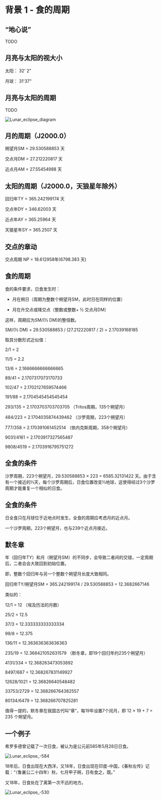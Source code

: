 # 背景 1 - 食的周期

## “地心说”

TODO

## 月亮与太阳的视大小

太阳： 32' 2"

月球： 31'37" 

## 月亮与太阳的周期

TODO

![Lunar_eclipse_diagram](https://raw.githubusercontent.com/Mustela-sibirica/isokythera/master/pic/WiKi_Lunar_eclipse_diagram-zh-hans.png "Lunar_eclipse_diagram")

## 月的周期（J2000.0）

朔望月SM = 29.530588853 天

交点月DM = 27.212220817 天

近点月AM = 27.55454988 天

## 太阳的周期（J2000.0，天狼星年除外）

回归年TY = 365.242199174 天

交点年DY = 346.62003 天

近点年AY = 365.25964 天

天狼星年SY = 365.2507 天

## 交点的章动

交点周期 NP = 18.612958年(6798.383 天)

## 食的周期

食的条件要求，日食发生时：

- 月在朔日（周期为整数个朔望月SM，此时日在同样的位置）

- 月在升交点或降交点（整数或整数+ ½ 交点月DM）

这样，周期应为SM/(½ DM)的整倍数。

SM/(½ DM) = 29.530588853 / (27.212220817 / 2) = 2.17039168185

取其分数形式近似值：

2/1 = 2

11/5 = 2.2

13/6 = 2.1666666666666665

89/41 = 2.1707317073170733

102/47 = 2.1702127659574466

191/88 = 2.1704545454545454

293/135 = 2.1703703703703705 （Tritos周期，135个朔望月）

484/223 = 2.1704035874439462 （沙罗周期，223个朔望月）

777/358 = 2.170391061452514 （依内克斯周期，358个朔望月）

9031/4161 = 2.1703917327565487

9808/4519 = 2.1703916795751272

## 全食的条件

沙罗周期，223个朔望月，29.530588853 × 223 = 6585.32131422 天。由于含有一个接近的⅓天，每个沙罗周期后，日食位置改变⅓地球，这使得经过3个沙罗周期才能重复一个相似的日食。

## 全食的条件

日全食只在月球位于近地点时发生，全食的周期应考虑月的近点月。

一个沙罗周期，223个朔望月，也与239个近点月接近。

## 默冬章

年（回归年TY）和月（朔望月SM）的不同步，会导致二者间的交错，一定周期后，二者会会大致回到初始位置。

即，整数个回归年与另一个整数个朔望月长度大致相同。

回归年TY/朔望月SM = 365.242199174 / 29.530588853 = 12.3682667146

类似的：

12/1 = 12 （埃及历法的月数）

25/2 = 12.5

37/3 = 12.333333333333334

99/8 = 12.375

136/11 = 12.363636363636363

235/19 = 12.368421052631579 （默冬章，即19个回归年约235个朔望月）

4131/334 = 12.368263473053892

8497/687 = 12.368267831149927

12628/1021 = 12.36826640548482

33753/2729 = 12.368266764382557

80134/6479 = 12.368266707825281

值得一提的，默冬章在我国古代叫“章”，每19年设置7个闰月，即 12 × 19 + 7 = 235 个朔望月。

## 一个例子

希罗多德曾记载了一次日食，被认为是公元前585年5月28日日食。

![Lunar_eclipse_-584](https://raw.githubusercontent.com/Mustela-sibirica/isokythera/master/pic/-584-05-28.gif "Lunar_eclipse_-585")

18年后，日食出现在大西洋，又18年，日食出现在印度-中国，《春秋左传》记载：“（鲁襄公二十四年）秋，七月甲子朔，日有食之，既。”

又18年，日食处在了离第一次不远的地方。

![Lunar_eclipse_-530](https://raw.githubusercontent.com/Mustela-sibirica/isokythera/master/pic/-530-06-30.gif "Lunar_eclipse_-585")






